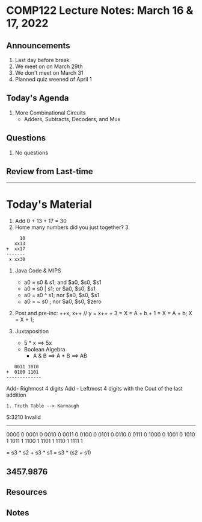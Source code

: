 # COMP122 Lecture Notes: March 16 & 17, 2022

## Announcements
   1. Last day before break
   1. We meet on on March 29th
   1. We don't meet on March 31
   1. Planned quiz weened of April 1

## Today's Agenda
   1. More Combinational Circuits
      - Adders, Subtracts, Decoders, and Mux

## Questions
   1. No questions


## Review from Last-time

---
# Today's Material
  1. Add 0 + 13 + 17 = 30
  1. Home many numbers did you just together?  3


```
     10
   xx13
+  xx17
-------
 x xx30
```
  1. Java Code & MIPS
     -  a0 = s0 & s1;   and $a0, $s0, $s1
     -  a0 = s0 | s1;   or $a0, $s0, $s1
     -  a0 = s0 ^ s1;   nor $a0, $s0, $s1
     -  a0 = ~ s0 ;     nor $a0, $s0, $zero     
  1. Post and pre-inc:  ++x, x++  //   y = x++ + 3
     = X = A + b + 1 
     = X = A + b;
       X = X + 1;

  1. Juxtaposition 
     -  5 * x  ==>  5x
     - Boolean Algebra
        - A  &   B ==>   A * B   ==> AB

```
   0011 1010
+  0100 1101
-------------
```
Add- Righmost 4 digits
Add - Leftmost 4 digits with the Cout of the last addition

    1. Truth Table --> Karnaugh

 S:3210 Invalid
  ----  ---
  0000  0
  0001  0
  0010  0
  0011  0
  0100  0
  0101  0
  0110  0
  0111  0
  1000  0 
  1001  0
  1010  1
  1011  1
  1100  1
  1101  1
  1110  1
  1111  1

= s3 * s2 + s3 * s1
= s3 * (s2 + s1)


3457.9876
---
## Resources
## Notes